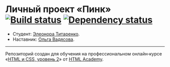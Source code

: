 # Личный проект «Пинк» [![Build status][travis-image]][travis-url] [![Dependency status][dependency-image]][dependency-url]

* Студент: [Элеонора  Титаренко](https://up.htmlacademy.ru/adaptive/18/user/1120597).
* Наставник: [Ольга  Вадясова](https://htmlacademy.ru/profile/ad0v0).

---

Репозиторий создан для обучения на профессиональном онлайн‑курсе «[HTML и CSS, уровень 2](https://htmlacademy.ru/intensive/adaptive)» от [HTML Academy](https://htmlacademy.ru).

[travis-image]: https://travis-ci.com/htmlacademy-adaptive/1120597-pink-18.svg?branch=master
[travis-url]: https://travis-ci.com/htmlacademy-adaptive/1120597-pink-18
[dependency-image]: https://david-dm.org/htmlacademy-adaptive/1120597-pink-18/dev-status.svg?style=flat-square
[dependency-url]: https://david-dm.org/htmlacademy-adaptive/1120597-pink-18?type=dev


